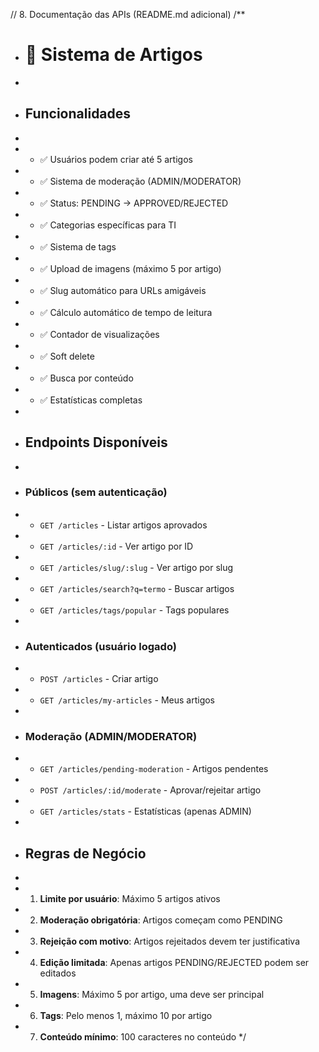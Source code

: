 // 8. Documentação das APIs (README.md adicional)
/**
 * # 📝 Sistema de Artigos
 * 
 * ## Funcionalidades
 * 
 * - ✅ Usuários podem criar até 5 artigos
 * - ✅ Sistema de moderação (ADMIN/MODERATOR)
 * - ✅ Status: PENDING → APPROVED/REJECTED
 * - ✅ Categorias específicas para TI
 * - ✅ Sistema de tags
 * - ✅ Upload de imagens (máximo 5 por artigo)
 * - ✅ Slug automático para URLs amigáveis
 * - ✅ Cálculo automático de tempo de leitura
 * - ✅ Contador de visualizações
 * - ✅ Soft delete
 * - ✅ Busca por conteúdo
 * - ✅ Estatísticas completas
 * 
 * ## Endpoints Disponíveis
 * 
 * ### Públicos (sem autenticação)
 * - `GET /articles` - Listar artigos aprovados
 * - `GET /articles/:id` - Ver artigo por ID
 * - `GET /articles/slug/:slug` - Ver artigo por slug
 * - `GET /articles/search?q=termo` - Buscar artigos
 * - `GET /articles/tags/popular` - Tags populares
 * 
 * ### Autenticados (usuário logado)
 * - `POST /articles` - Criar artigo
 * - `GET /articles/my-articles` - Meus artigos
 * 
 * ### Moderação (ADMIN/MODERATOR)
 * - `GET /articles/pending-moderation` - Artigos pendentes
 * - `POST /articles/:id/moderate` - Aprovar/rejeitar artigo
 * - `GET /articles/stats` - Estatísticas (apenas ADMIN)
 * 
 * ## Regras de Negócio
 * 
 * 1. **Limite por usuário**: Máximo 5 artigos ativos
 * 2. **Moderação obrigatória**: Artigos começam como PENDING
 * 3. **Rejeição com motivo**: Artigos rejeitados devem ter justificativa
 * 4. **Edição limitada**: Apenas artigos PENDING/REJECTED podem ser editados
 * 5. **Imagens**: Máximo 5 por artigo, uma deve ser principal
 * 6. **Tags**: Pelo menos 1, máximo 10 por artigo
 * 7. **Conteúdo mínimo**: 100 caracteres no conteúdo
 */